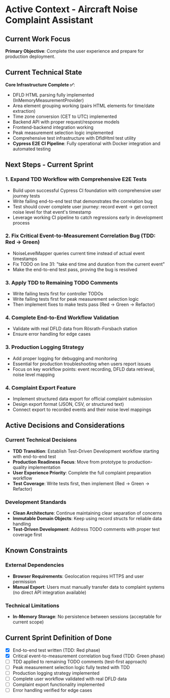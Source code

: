 # Active Context - Aircraft Noise Complaint Assistant

## Current Work Focus

**Primary Objective**: Complete the user experience and prepare for production deployment.

## Current Technical State

**Core Infrastructure Complete ✅**:
- DFLD HTML parsing fully implemented (InMemoryMeasurementProvider)
- Area element grouping working (pairs HTML elements for time/date extraction)
- Time zone conversion (CET to UTC) implemented
- Backend API with proper request/response models
- Frontend-backend integration working
- Peak measurement selection logic implemented
- Comprehensive test infrastructure with DfldHtml test utility
- **Cypress E2E CI Pipeline**: Fully operational with Docker integration and automated testing

## Next Steps - Current Sprint

### 1. Expand TDD Workflow with Comprehensive E2E Tests
- Build upon successful Cypress CI foundation with comprehensive user journey tests
- Write failing end-to-end test that demonstrates the correlation bug  
- Test should cover complete user journey: record event → get correct noise level for that event's timestamp
- Leverage working CI pipeline to catch regressions early in development process

### 2. Fix Critical Event-to-Measurement Correlation Bug (TDD: Red → Green)
- NoiseLevelMapper queries current time instead of actual event timestamps
- Fix TODO on line 31: "take end time and duration from the current event"  
- Make the end-to-end test pass, proving the bug is resolved

### 3. Apply TDD to Remaining TODO Comments
- Write failing tests first for controller TODOs
- Write failing tests first for peak measurement selection logic
- Then implement fixes to make tests pass (Red → Green → Refactor)

### 4. Complete End-to-End Workflow Validation
- Validate with real DFLD data from Rösrath-Forsbach station
- Ensure error handling for edge cases

### 3. Production Logging Strategy
- Add proper logging for debugging and monitoring
- Essential for production troubleshooting when users report issues
- Focus on key workflow points: event recording, DFLD data retrieval, noise level mapping

### 4. Complaint Export Feature
- Implement structured data export for official complaint submission
- Design export format (JSON, CSV, or structured text)
- Connect export to recorded events and their noise level mappings

## Active Decisions and Considerations

### Current Technical Decisions
- **TDD Transition**: Establish Test-Driven Development workflow starting with end-to-end test
- **Production Readiness Focus**: Move from prototype to production-quality implementation
- **User Experience Priority**: Complete the full complaint preparation workflow
- **Test Coverage**: Write tests first, then implement (Red → Green → Refactor)

### Development Standards
- **Clean Architecture**: Continue maintaining clear separation of concerns
- **Immutable Domain Objects**: Keep using record structs for reliable data handling
- **Test-Driven Development**: Address TODO comments with proper test coverage first

## Known Constraints

### External Dependencies
- **Browser Requirements**: Geolocation requires HTTPS and user permission  
- **Manual Export**: Users must manually transfer data to complaint systems (no direct API integration available)

### Technical Limitations
- **In-Memory Storage**: No persistence between sessions (acceptable for current scope)

## Current Sprint Definition of Done

- [x] End-to-end test written (TDD: Red phase)
- [x] Critical event-to-measurement correlation bug fixed (TDD: Green phase)
- [ ] TDD applied to remaining TODO comments (test-first approach)
- [ ] Peak measurement selection logic fully tested with TDD
- [ ] Production logging strategy implemented
- [ ] Complete user workflow validated with real DFLD data
- [ ] Complaint export functionality implemented
- [ ] Error handling verified for edge cases